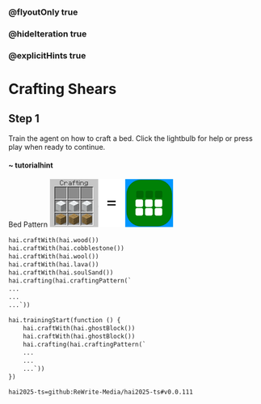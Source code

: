 ### @flyoutOnly true
### @hideIteration true
### @explicitHints true

# Crafting Shears

## Step 1
Train the agent on how to craft a bed. Click the lightbulb for help or press play when ready to continue.

#### ~ tutorialhint 
Bed Pattern
![Craft Bed](https://raw.githubusercontent.com/ReWrite-Media/makecode/master/blocks/hai2025/img/bed_crafting.png "Craft Bed")

```ghost
hai.craftWith(hai.wood())
hai.craftWith(hai.cobblestone())
hai.craftWith(hai.wool())
hai.craftWith(hai.lava())
hai.craftWith(hai.soulSand())
hai.crafting(hai.craftingPattern(`
...
...
...`))
```

```template
hai.trainingStart(function () {
    hai.craftWith(hai.ghostBlock())
    hai.craftWith(hai.ghostBlock())
    hai.crafting(hai.craftingPattern(`
    ...
    ...
    ...`))
})
```




```package
hai2025-ts=github:ReWrite-Media/hai2025-ts#v0.0.111
```
